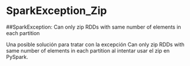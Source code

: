 
# SparkException_Zip
##SparkException: Can only zip RDDs with same number of elements in each partition

Una posible solución para tratar con la excepción Can only zip RDDs with same number of elements in each partition al intentar usar el zip en PySpark.
